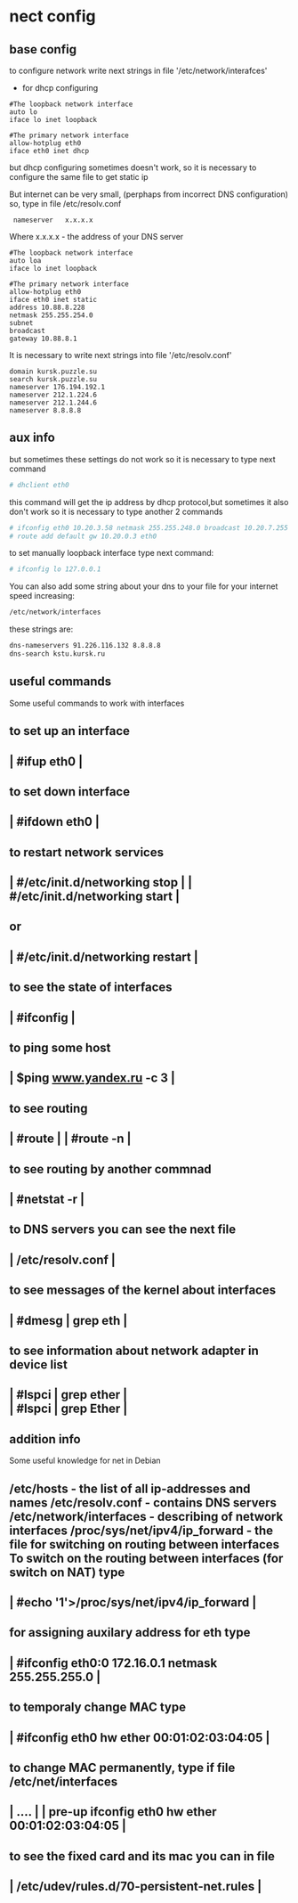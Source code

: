 # nect config

## base config
to configure network write next strings in file '/etc/network/interafces'
- for dhcp configuring
```
#The loopback network interface 
auto lo                         
iface lo inet loopback         
 
#The primary network interface
allow-hotplug eth0 
iface eth0 inet dhcp
```

but dhcp configuring sometimes doesn't work, so it is necessary to configure
 the same file to get static ip 
 
But internet can be very small, (perphaps from incorrect DNS configuration)
so, type in file /etc/resolv.conf
```
 nameserver   x.x.x.x 
```
Where x.x.x.x - the address of your DNS server
  
```
#The loopback network interface 
auto loa 
iface lo inet loopback 

#The primary network interface
allow-hotplug eth0 
iface eth0 inet static 
address 10.88.8.228
netmask 255.255.254.0 
subnet 
broadcast 
gateway 10.88.8.1 
```
 
It is necessary to write next strings into file '/etc/resolv.conf'
```
domain kursk.puzzle.su 
search kursk.puzzle.su 
nameserver 176.194.192.1 
nameserver 212.1.224.6 
nameserver 212.1.244.6
nameserver 8.8.8.8
```


## aux info
but sometimes these settings do not work
so it is necessary to type next command
```sh
# dhclient eth0
```

this command will get the ip address by dhcp protocol,but sometimes 
it also don't work so it is necessary to type another 2 commands
```sh
# ifconfig eth0 10.20.3.58 netmask 255.255.248.0 broadcast 10.20.7.255
# route add default gw 10.20.0.3 eth0
```

to set manually loopback interface type next command:
```sh
# ifconfig lo 127.0.0.1
```

You can also add some string about your dns to your file for 
your internet speed increasing:
```sh
/etc/network/interfaces 
```

these strings are:
```sh
dns-nameservers 91.226.116.132 8.8.8.8
dns-search kstu.kursk.ru               
```


 useful commands
 ---------------

 Some useful commands to work with interfaces
 
 to set up an interface 
 -------------------------------------------------------------------------
 | #ifup eth0              						 |
 -------------------------------------------------------------------------
 to set down interface 
 -------------------------------------------------------------------------
 | #ifdown eth0								 |
 -------------------------------------------------------------------------
 to restart network services
 -------------------------------------------------------------------------
 | #/etc/init.d/networking stop     					 |
 | #/etc/init.d/networking start    					 |
 -------------------------------------------------------------------------
 or 
 -------------------------------------------------------------------------
 | #/etc/init.d/networking restart  					 |
 -------------------------------------------------------------------------
 to see the state of interfaces
 -------------------------------------------------------------------------
 | #ifconfig           							 |
 -------------------------------------------------------------------------
 to ping some host
 -------------------------------------------------------------------------
 | $ping www.yandex.ru -c 3  						 |
 -------------------------------------------------------------------------

 to see routing
 -------------------------------------------------------------------------
 | #route                    						 |
 | #route -n                 						 |
 -------------------------------------------------------------------------	

 to see routing by another commnad
 -------------------------------------------------------------------------
 | #netstat -r              						 |
 -------------------------------------------------------------------------

 to DNS servers you can see the next file
 -------------------------------------------------------------------------
 | /etc/resolv.conf							 |
 -------------------------------------------------------------------------

 to see messages of the kernel about interfaces
 -------------------------------------------------------------------------
 | #dmesg | grep eth       						 |
 -------------------------------------------------------------------------

 to see information about network adapter in device list 
 -------------------------------------------------------------------------
 | #lspci | grep ether      						 |	 
 | #lspci | grep Ether      						 |	 
 -------------------------------------------------------------------------
 
 addition info
 -------------
 Some useful knowledge for net in Debian
 
 /etc/hosts - the list of all ip-addresses and names
 /etc/resolv.conf - contains DNS servers
 /etc/network/interfaces - describing of network interfaces
 /proc/sys/net/ipv4/ip_forward - the file for switching on routing between interfaces
 To switch on the routing between interfaces (for switch on NAT)  type
 -------------------------------------------------------------------------
 |  #echo '1'>/proc/sys/net/ipv4/ip_forward   				 |
 -------------------------------------------------------------------------

 for assigning auxilary address for eth type
  ------------------------------------------------------------------------
 | #ifconfig eth0:0 172.16.0.1 netmask 255.255.255.0 			 |
  ------------------------------------------------------------------------
 to temporaly change MAC type
 -------------------------------------------------------------------------
 | #ifconfig eth0 hw ether 00:01:02:03:04:05         			 |
 -------------------------------------------------------------------------
 to change MAC permanently, type if file /etc/net/interfaces
 -------------------------------------------------------------------------
 | ....                                                			 |
 | pre-up ifconfig eth0 hw ether 00:01:02:03:04:05     			 |
 -------------------------------------------------------------------------

 to see the fixed card and its mac you can in file
 -------------------------------------------------------------------------
 | /etc/udev/rules.d/70-persistent-net.rules            		 |
 -------------------------------------------------------------------------
